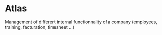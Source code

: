 # Atlas
Management of different internal functionnality of a company (employees, training, facturation, timesheet ...)
